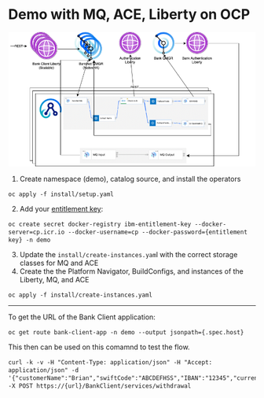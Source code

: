 # Demo with MQ, ACE, Liberty on OCP

![flow image](images/Liberty-MQ-ACE.png)

1. Create namespace (demo), catalog source, and install the operators
```
oc apply -f install/setup.yaml
```
2. Add your [entitlement key](https://myibm.ibm.com/products-services/containerlibrary):
```
oc create secret docker-registry ibm-entitlement-key --docker-server=cp.icr.io --docker-username=cp --docker-password={entitlement key} -n demo
```
3. Update the `install/create-instances.yam`l with the correct storage classes for MQ and ACE
4. Create the the Platform Navigator, BuildConfigs, and instances of the Liberty, MQ, and ACE
```
oc apply -f install/create-instances.yaml
```
---
To get the URL of the Bank Client application:
``` 
oc get route bank-client-app -n demo --output jsonpath={.spec.host}
```
This then can be used on this comamnd to test the flow.
```
curl -k -v -H "Content-Type: application/json" -H "Accept: application/json" -d '{"customerName":"Brian","swiftCode":"ABCDEFHSS","IBAN":"12345","currency":"EUR","amount":123456.00}' -X POST https://{url}/BankClient/services/withdrawal
```
